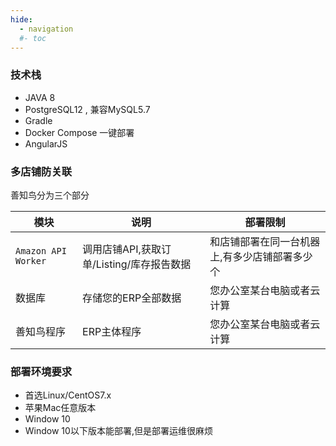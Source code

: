```yaml
---
hide:
  - navigation
  #- toc
---
```


### 技术栈

- JAVA 8
- PostgreSQL12 , 兼容MySQL5.7
- Gradle
- Docker Compose 一键部署
- AngularJS


### 多店铺防关联

善知鸟分为三个部分

|模块     |说明                      |部署限制|
| ----------- | ----------- | ------------------------------------ |
|`Amazon API Worker`|调用店铺API,获取订单/Listing/库存报告数据|和店铺部署在同一台机器上,有多少店铺部署多少个|
|数据库|存储您的ERP全部数据|您办公室某台电脑或者云计算|
|善知鸟程序      |ERP主体程序|您办公室某台电脑或者云计算|

### 部署环境要求

- 首选Linux/CentOS7.x
- 苹果Mac任意版本
- Window 10
- Window 10以下版本能部署,但是部署运维很麻烦